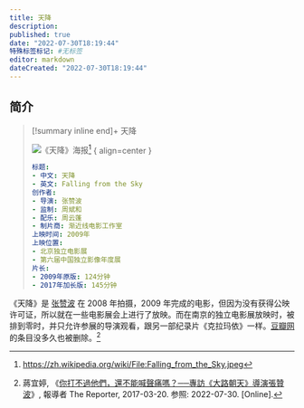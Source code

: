 ```yaml
---
title: 天降
description:
published: true
date: "2022-07-30T18:19:44"
特殊标签标记: #无标签
editor: markdown
dateCreated: "2022-07-30T18:19:44"
---
```


## 简介

> [!summary inline end]+ 天降
>
> ![《天降》海报](https://s3.tebi.io/ggame/video/天降/Falling_from_the_Sky.webp)[^photo]
> { align=center }
>
> ```yaml
> 标题:
> - 中文: 天降
> - 英文: Falling from the Sky
> 创作者:
> - 导演: 张赞波
> - 监制: 周斌和
> - 配乐: 周云蓬
> - 制片商: 渐近线电影工作室
> 上映时间: 2009年
> 上映位置:
> - 北京独立电影展
> - 第六届中国独立影像年度展
> 片长:
> - 2009年原版: 124分钟
> - 2017年加长版: 145分钟
> ```

[^photo]: <https://zh.wikipedia.org/wiki/File:Falling_from_the_Sky.jpeg>

《天降》是 [张赞波][] 在 2008 年拍摄，2009 年完成的电影，但因为没有获得公映许可证，所以就在一些电影展会上进行了放映。而在南京的独立电影展放映时，被排到零时，并只允许参展的导演观看，跟另一部纪录片《克拉玛依》一样。[豆瓣网][] 的条目没多久也被删除。[^dczp]

[张赞波]: /people/张赞波.md

[豆瓣网]: /website/豆瓣网.md

[^dczp]: 蔣宜婷, 《[你打不過他們，還不能喊聲痛嗎？──專訪《大路朝天》導演張贊波](https://web.archive.org/web/20210731190514/https://www.twreporter.org/a/director-chang-zan-po)》, 報導者 The Reporter, 2017-03-20. 参照: 2022-07-30. [Online].
